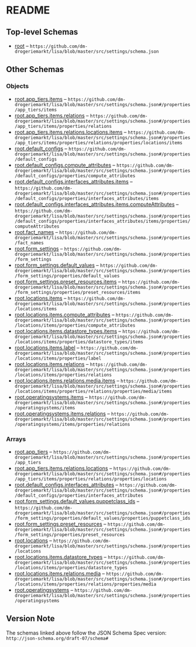 # README

## Top-level Schemas

-   [root](./settings.md) – `https://github.com/dm-drogeriemarkt/lisa/blob/master/src/settings/schema.json`

## Other Schemas

### Objects

-   [root.app_tiers.items](./settings-properties-rootapp_tiers-rootapp_tiersitems.md) – `https://github.com/dm-drogeriemarkt/lisa/blob/master/src/settings/schema.json#/properties/app_tiers/items`
-   [root.app_tiers.items.relations](./settings-properties-rootapp_tiers-rootapp_tiersitems-properties-rootapp_tiersitemsrelations.md) – `https://github.com/dm-drogeriemarkt/lisa/blob/master/src/settings/schema.json#/properties/app_tiers/items/properties/relations`
-   [root.app_tiers.items.relations.locations.items](./settings-properties-rootapp_tiers-rootapp_tiersitems-properties-rootapp_tiersitemsrelations-properties-rootapp_tiersitemsrelationslocations-rootapp_tiersitemsrelationslocationsitems.md) – `https://github.com/dm-drogeriemarkt/lisa/blob/master/src/settings/schema.json#/properties/app_tiers/items/properties/relations/properties/locations/items`
-   [root.default_configs](./settings-properties-rootdefault_configs.md) – `https://github.com/dm-drogeriemarkt/lisa/blob/master/src/settings/schema.json#/properties/default_configs`
-   [root.default_configs.compute_attributes](./settings-properties-rootdefault_configs-properties-rootdefault_configscompute_attributes.md) – `https://github.com/dm-drogeriemarkt/lisa/blob/master/src/settings/schema.json#/properties/default_configs/properties/compute_attributes`
-   [root.default_configs.interfaces_attributes.items](./settings-properties-rootdefault_configs-properties-rootdefault_configsinterfaces_attributes-rootdefault_configsinterfaces_attributesitems.md) – `https://github.com/dm-drogeriemarkt/lisa/blob/master/src/settings/schema.json#/properties/default_configs/properties/interfaces_attributes/items`
-   [root.default_configs.interfaces_attributes.items.computeAttributes](./settings-properties-rootdefault_configs-properties-rootdefault_configsinterfaces_attributes-rootdefault_configsinterfaces_attributesitems-properties-rootdefault_configsinterfaces_attributesitemscomputeattributes.md) – `https://github.com/dm-drogeriemarkt/lisa/blob/master/src/settings/schema.json#/properties/default_configs/properties/interfaces_attributes/items/properties/computeAttributes`
-   [root.fact_names](./settings-properties-rootfact_names.md) – `https://github.com/dm-drogeriemarkt/lisa/blob/master/src/settings/schema.json#/properties/fact_names`
-   [root.form_settings](./settings-properties-rootform_settings.md) – `https://github.com/dm-drogeriemarkt/lisa/blob/master/src/settings/schema.json#/properties/form_settings`
-   [root.form_settings.default_values](./settings-properties-rootform_settings-properties-rootform_settingsdefault_values.md) – `https://github.com/dm-drogeriemarkt/lisa/blob/master/src/settings/schema.json#/properties/form_settings/properties/default_values`
-   [root.form_settings.preset_resources.items](./settings-properties-rootform_settings-properties-rootform_settingspreset_resources-rootform_settingspreset_resourcesitems.md) – `https://github.com/dm-drogeriemarkt/lisa/blob/master/src/settings/schema.json#/properties/form_settings/properties/preset_resources/items`
-   [root.locations.items](./settings-properties-rootlocations-rootlocationsitems.md) – `https://github.com/dm-drogeriemarkt/lisa/blob/master/src/settings/schema.json#/properties/locations/items`
-   [root.locations.items.compute_attributes](./settings-properties-rootlocations-rootlocationsitems-properties-rootlocationsitemscompute_attributes.md) – `https://github.com/dm-drogeriemarkt/lisa/blob/master/src/settings/schema.json#/properties/locations/items/properties/compute_attributes`
-   [root.locations.items.datastore_types.items](./settings-properties-rootlocations-rootlocationsitems-properties-rootlocationsitemsdatastore_types-rootlocationsitemsdatastore_typesitems.md) – `https://github.com/dm-drogeriemarkt/lisa/blob/master/src/settings/schema.json#/properties/locations/items/properties/datastore_types/items`
-   [root.locations.items.label](./settings-properties-rootlocations-rootlocationsitems-properties-rootlocationsitemslabel.md "These values will be visible on the host creation form") – `https://github.com/dm-drogeriemarkt/lisa/blob/master/src/settings/schema.json#/properties/locations/items/properties/label`
-   [root.locations.items.relations](./settings-properties-rootlocations-rootlocationsitems-properties-rootlocationsitemsrelations.md) – `https://github.com/dm-drogeriemarkt/lisa/blob/master/src/settings/schema.json#/properties/locations/items/properties/relations`
-   [root.locations.items.relations.media.items](./settings-properties-rootlocations-rootlocationsitems-properties-rootlocationsitemsrelations-properties-rootlocationsitemsrelationsmedia-rootlocationsitemsrelationsmediaitems.md) – `https://github.com/dm-drogeriemarkt/lisa/blob/master/src/settings/schema.json#/properties/locations/items/properties/relations/properties/media/items`
-   [root.operatingsystems.items](./settings-properties-rootoperatingsystems-rootoperatingsystemsitems.md) – `https://github.com/dm-drogeriemarkt/lisa/blob/master/src/settings/schema.json#/properties/operatingsystems/items`
-   [root.operatingsystems.items.relations](./settings-properties-rootoperatingsystems-rootoperatingsystemsitems-properties-rootoperatingsystemsitemsrelations.md) – `https://github.com/dm-drogeriemarkt/lisa/blob/master/src/settings/schema.json#/properties/operatingsystems/items/properties/relations`

### Arrays

-   [root.app_tiers](./settings-properties-rootapp_tiers.md) – `https://github.com/dm-drogeriemarkt/lisa/blob/master/src/settings/schema.json#/properties/app_tiers`
-   [root.app_tiers.items.relations.locations](./settings-properties-rootapp_tiers-rootapp_tiersitems-properties-rootapp_tiersitemsrelations-properties-rootapp_tiersitemsrelationslocations.md) – `https://github.com/dm-drogeriemarkt/lisa/blob/master/src/settings/schema.json#/properties/app_tiers/items/properties/relations/properties/locations`
-   [root.default_configs.interfaces_attributes](./settings-properties-rootdefault_configs-properties-rootdefault_configsinterfaces_attributes.md) – `https://github.com/dm-drogeriemarkt/lisa/blob/master/src/settings/schema.json#/properties/default_configs/properties/interfaces_attributes`
-   [root.form_settings.default_values.puppetclass_ids](./settings-properties-rootform_settings-properties-rootform_settingsdefault_values-properties-rootform_settingsdefault_valuespuppetclass_ids.md "Puppetclass global ids from Foreman") – `https://github.com/dm-drogeriemarkt/lisa/blob/master/src/settings/schema.json#/properties/form_settings/properties/default_values/properties/puppetclass_ids`
-   [root.form_settings.preset_resources](./settings-properties-rootform_settings-properties-rootform_settingspreset_resources.md "A set of attributes that can be assigned to a host with one click on a form element") – `https://github.com/dm-drogeriemarkt/lisa/blob/master/src/settings/schema.json#/properties/form_settings/properties/preset_resources`
-   [root.locations](./settings-properties-rootlocations.md) – `https://github.com/dm-drogeriemarkt/lisa/blob/master/src/settings/schema.json#/properties/locations`
-   [root.locations.items.datastore_types](./settings-properties-rootlocations-rootlocationsitems-properties-rootlocationsitemsdatastore_types.md) – `https://github.com/dm-drogeriemarkt/lisa/blob/master/src/settings/schema.json#/properties/locations/items/properties/datastore_types`
-   [root.locations.items.relations.media](./settings-properties-rootlocations-rootlocationsitems-properties-rootlocationsitemsrelations-properties-rootlocationsitemsrelationsmedia.md) – `https://github.com/dm-drogeriemarkt/lisa/blob/master/src/settings/schema.json#/properties/locations/items/properties/relations/properties/media`
-   [root.operatingsystems](./settings-properties-rootoperatingsystems.md) – `https://github.com/dm-drogeriemarkt/lisa/blob/master/src/settings/schema.json#/properties/operatingsystems`

## Version Note

The schemas linked above follow the JSON Schema Spec version: `http://json-schema.org/draft-07/schema#`
